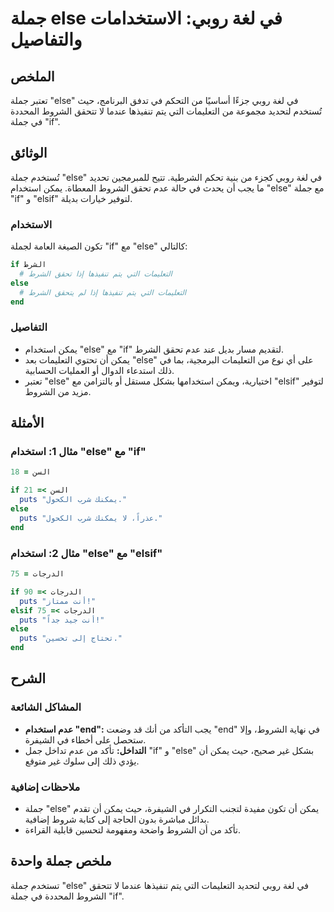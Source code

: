 <!--
Meta Description: # جملة else في لغة روبي: الاستخدامات والتفاصيل ## الملخص تعتبر جملة "else" في لغة روبي جزءًا أساسيًا من التحكم في تدفق البرنامج، حيث تُستخدم لتحديد مج...
Meta Keywords: else, جملة, التعليمات, الشروط, يمكن
-->

# جملة else في لغة روبي: الاستخدامات والتفاصيل

## الملخص
تعتبر جملة "else" في لغة روبي جزءًا أساسيًا من التحكم في تدفق البرنامج، حيث تُستخدم لتحديد مجموعة من التعليمات التي يتم تنفيذها عندما لا تتحقق الشروط المحددة في جملة "if".

## الوثائق
تُستخدم جملة "else" في لغة روبي كجزء من بنية تحكم الشرطية. تتيح للمبرمجين تحديد ما يجب أن يحدث في حالة عدم تحقق الشروط المعطاة. يمكن استخدام "else" مع جملة "if" و "elsif" لتوفير خيارات بديلة.

### الاستخدام
تكون الصيغة العامة لجملة "if" مع "else" كالتالي:

```ruby
if الشرط
  # التعليمات التي يتم تنفيذها إذا تحقق الشرط
else
  # التعليمات التي يتم تنفيذها إذا لم يتحقق الشرط
end
```

### التفاصيل
- يمكن استخدام "else" مع "if" لتقديم مسار بديل عند عدم تحقق الشرط.
- يمكن أن تحتوي التعليمات بعد "else" على أي نوع من التعليمات البرمجية، بما في ذلك استدعاء الدوال أو العمليات الحسابية.
- تعتبر "else" اختيارية، ويمكن استخدامها بشكل مستقل أو بالتزامن مع "elsif" لتوفير مزيد من الشروط.

## الأمثلة
### مثال 1: استخدام "else" مع "if"
```ruby
السن = 18

if السن >= 21
  puts "يمكنك شرب الكحول."
else
  puts "عذراً، لا يمكنك شرب الكحول."
end
```

### مثال 2: استخدام "else" مع "elsif"
```ruby
الدرجات = 75

if الدرجات >= 90
  puts "أنت ممتاز!"
elsif الدرجات >= 75
  puts "أنت جيد جداً!"
else
  puts "تحتاج إلى تحسين."
end
```

## الشرح
### المشاكل الشائعة
- **عدم استخدام "end":** يجب التأكد من أنك قد وضعت "end" في نهاية الشروط، وإلا ستحصل على أخطاء في الشيفرة.
- **التداخل:** تأكد من عدم تداخل جمل "if" و "else" بشكل غير صحيح، حيث يمكن أن يؤدي ذلك إلى سلوك غير متوقع.

### ملاحظات إضافية
- جملة "else" يمكن أن تكون مفيدة لتجنب التكرار في الشيفرة، حيث يمكن أن تقدم بدائل مباشرة بدون الحاجة إلى كتابة شروط إضافية.
- تأكد من أن الشروط واضحة ومفهومة لتحسين قابلية القراءة.

## ملخص جملة واحدة
تستخدم جملة "else" في لغة روبي لتحديد التعليمات التي يتم تنفيذها عندما لا تتحقق الشروط المحددة في جملة "if".